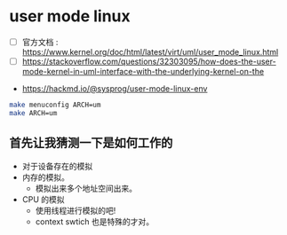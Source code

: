 # user mode linux

- [ ] 官方文档 : https://www.kernel.org/doc/html/latest/virt/uml/user_mode_linux.html
- [ ] https://stackoverflow.com/questions/32303095/how-does-the-user-mode-kernel-in-uml-interface-with-the-underlying-kernel-on-the

- https://hackmd.io/@sysprog/user-mode-linux-env

```sh
make menuconfig ARCH=um
make ARCH=um
```

## 首先让我猜测一下是如何工作的

- 对于设备存在的模拟
- 内存的模拟。
  - 模拟出来多个地址空间出来。
- CPU 的模拟
  - 使用线程进行模拟的吧!
  - context swtich 也是特殊的才对。
